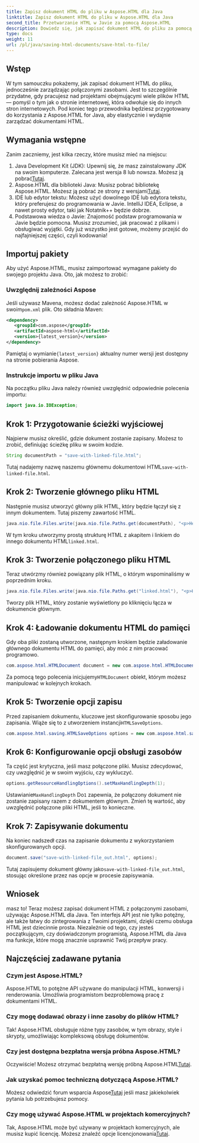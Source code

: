 ```yaml
---
title: Zapisz dokument HTML do pliku w Aspose.HTML dla Java
linktitle: Zapisz dokument HTML do pliku w Aspose.HTML dla Java
second_title: Przetwarzanie HTML w Javie za pomocą Aspose.HTML
description: Dowiedz się, jak zapisać dokument HTML do pliku za pomocą Aspose.HTML dla Java, co jest idealnym rozwiązaniem pozwalającym na łatwą obsługę wielu powiązanych zasobów.
type: docs
weight: 11
url: /pl/java/saving-html-documents/save-html-to-file/
---
```

## Wstęp
W tym samouczku pokażemy, jak zapisać dokument HTML do pliku, jednocześnie zarządzając połączonymi zasobami. Jest to szczególnie przydatne, gdy pracujesz nad projektami obejmującymi wiele plików HTML — pomyśl o tym jak o stronie internetowej, która odwołuje się do innych stron internetowych. Pod koniec tego przewodnika będziesz przygotowany do korzystania z Aspose.HTML for Java, aby elastycznie i wydajnie zarządzać dokumentami HTML.
## Wymagania wstępne
Zanim zaczniemy, jest kilka rzeczy, które musisz mieć na miejscu:
1.  Java Development Kit (JDK): Upewnij się, że masz zainstalowany JDK na swoim komputerze. Zalecana jest wersja 8 lub nowsza. Możesz ją pobrać[Tutaj](https://www.oracle.com/java/technologies/javase-jdk11-downloads.html).
2.  Aspose.HTML dla biblioteki Java: Musisz pobrać bibliotekę Aspose.HTML. Możesz ją pobrać ze strony z wersjami[Tutaj](https://releases.aspose.com/html/java/).
3. IDE lub edytor tekstu: Możesz użyć dowolnego IDE lub edytora tekstu, który preferujesz do programowania w Javie. IntelliJ IDEA, Eclipse, a nawet prosty edytor, taki jak Notatnik++ będzie dobrze.
4. Podstawowa wiedza o Javie: Znajomość podstaw programowania w Javie będzie pomocna. Musisz zrozumieć, jak pracować z plikami i obsługiwać wyjątki.
Gdy już wszystko jest gotowe, możemy przejść do najfajniejszej części, czyli kodowania!
## Importuj pakiety
Aby użyć Aspose.HTML, musisz zaimportować wymagane pakiety do swojego projektu Java. Oto, jak możesz to zrobić:
### Uwzględnij zależności Aspose
 Jeśli używasz Mavena, możesz dodać zależność Aspose.HTML w swoim`pom.xml` plik. Oto składnia Maven:
```xml
<dependency>
   <groupId>com.aspose</groupId>
   <artifactId>aspose-html</artifactId>
   <version>{latest_version}</version>
</dependency>
```
 Pamiętaj o wymianie`{latest_version}` aktualny numer wersji jest dostępny na stronie pobierania Aspose.
### Instrukcje importu w pliku Java
Na początku pliku Java należy również uwzględnić odpowiednie polecenia importu:
```java
import java.io.IOException;
```

## Krok 1: Przygotowanie ścieżki wyjściowej
Najpierw musisz określić, gdzie dokument zostanie zapisany. Możesz to zrobić, definiując ścieżkę pliku w swoim kodzie.
```java
String documentPath = "save-with-linked-file.html";
```
 Tutaj nadajemy nazwę naszemu głównemu dokumentowi HTML`save-with-linked-file.html`.
## Krok 2: Tworzenie głównego pliku HTML
Następnie musisz utworzyć główny plik HTML, który będzie łączył się z innym dokumentem. Tutaj piszemy zawartość HTML.
```java
java.nio.file.Files.write(java.nio.file.Paths.get(documentPath), "<p>Hello World!</p><a href='linked.html'>linked file</a>".getBytes());
```
 W tym kroku utworzymy prostą strukturę HTML z akapitem i linkiem do innego dokumentu HTML`linked.html`.
## Krok 3: Tworzenie połączonego pliku HTML
Teraz utwórzmy również powiązany plik HTML, o którym wspominaliśmy w poprzednim kroku.
```java
java.nio.file.Files.write(java.nio.file.Paths.get("linked.html"), "<p>Hello linked file!</p>".getBytes());
```
Tworzy plik HTML, który zostanie wyświetlony po kliknięciu łącza w dokumencie głównym.
## Krok 4: Ładowanie dokumentu HTML do pamięci
Gdy oba pliki zostaną utworzone, następnym krokiem będzie załadowanie głównego dokumentu HTML do pamięci, aby móc z nim pracować programowo.
```java
com.aspose.html.HTMLDocument document = new com.aspose.html.HTMLDocument(documentPath);
```
 Za pomocą tego polecenia inicjujemy`HTMLDocument` obiekt, którym możesz manipulować w kolejnych krokach.
## Krok 5: Tworzenie opcji zapisu
Przed zapisaniem dokumentu, kluczowe jest skonfigurowanie sposobu jego zapisania. Wiąże się to z utworzeniem instancji`HTMLSaveOptions`.
```java
com.aspose.html.saving.HTMLSaveOptions options = new com.aspose.html.saving.HTMLSaveOptions();
```
## Krok 6: Konfigurowanie opcji obsługi zasobów
Ta część jest krytyczna, jeśli masz połączone pliki. Musisz zdecydować, czy uwzględnić je w swoim wyjściu, czy wykluczyć. 
```java
options.getResourceHandlingOptions().setMaxHandlingDepth(1);
```
 Ustawianie`MaxHandlingDepth` Do`1` zapewnia, że połączony dokument nie zostanie zapisany razem z dokumentem głównym. Zmień tę wartość, aby uwzględnić połączone pliki HTML, jeśli to konieczne.
## Krok 7: Zapisywanie dokumentu
Na koniec nadszedł czas na zapisanie dokumentu z wykorzystaniem skonfigurowanych opcji.
```java
document.save("save-with-linked-file_out.html", options);
```
 Tutaj zapisujemy dokument główny jako`save-with-linked-file_out.html`, stosując określone przez nas opcje w procesie zapisywania.
## Wniosek
masz to! Teraz możesz zapisać dokument HTML z połączonymi zasobami, używając Aspose.HTML dla Java. Ten interfejs API jest nie tylko potężny, ale także łatwy do zintegrowania z Twoimi projektami, dzięki czemu obsługa HTML jest dziecinnie prosta. Niezależnie od tego, czy jesteś początkującym, czy doświadczonym programistą, Aspose.HTML dla Java ma funkcje, które mogą znacznie usprawnić Twój przepływ pracy.
## Najczęściej zadawane pytania
### Czym jest Aspose.HTML?  
Aspose.HTML to potężne API używane do manipulacji HTML, konwersji i renderowania. Umożliwia programistom bezproblemową pracę z dokumentami HTML.
### Czy mogę dodawać obrazy i inne zasoby do plików HTML?  
Tak! Aspose.HTML obsługuje różne typy zasobów, w tym obrazy, style i skrypty, umożliwiając kompleksową obsługę dokumentów.
### Czy jest dostępna bezpłatna wersja próbna Aspose.HTML?  
 Oczywiście! Możesz otrzymać bezpłatną wersję próbną Aspose.HTML[Tutaj](https://releases.aspose.com/).
### Jak uzyskać pomoc techniczną dotyczącą Aspose.HTML?  
 Możesz odwiedzić forum wsparcia Aspose[Tutaj](https://forum.aspose.com/c/html/29) jeśli masz jakiekolwiek pytania lub potrzebujesz pomocy.
### Czy mogę używać Aspose.HTML w projektach komercyjnych?  
Tak, Aspose.HTML może być używany w projektach komercyjnych, ale musisz kupić licencję. Możesz znaleźć opcje licencjonowania[Tutaj](https://purchase.aspose.com/buy).